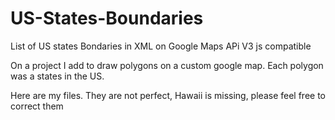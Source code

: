 US-States-Boundaries
====================

List of US states Bondaries in XML on Google Maps APi V3 js compatible


On a project I add to draw polygons on a custom google map. Each polygon was a states in the US.


Here are my files. They are not perfect, Hawaii is missing, please feel free to correct them
